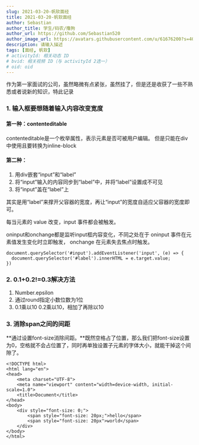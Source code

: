```yaml
---
slug: 2021-03-20-帆软面经
title: 2021-03-20-帆软面经
author: Sebastian
author_title: 学生/码农/撸狗
author_url: https://github.com/Sebastian520
author_image_url: https://avatars.githubusercontent.com/u/61676200?s=40&v=4
description: 请输入描述
tags: [面经, 帆软]
# activityId: 相关动态 ID
# bvid: 相关视频 ID（与 activityId 2选一）
# oid: oid
---
```


作为第一家面试的公司，虽然略微有点紧张，虽然挂了，但是还是收获了一些不熟悉或者说新的知识，特此记录

### 1. 输入框要想随着输入内容改变宽度

#### 第一种：contenteditable

contenteditable是一个枚举属性，表示元素是否可被用户编辑。
但是只能在div中使用且要转换为inline-block


#### 第二种：

1. 用div嵌套“input”和“label”
2. 将“input”输入的内容同步到“label”中，并将“label”设置成不可见
3. 将“input”盖在“label”上

其实是用“label”来撑开父容器的宽度，再让“input”的宽度自适应父容器的宽度即可。

每当元素的 value 改变，input 事件都会被触发。

oninput和onchange都是监听input框内容变化，不同之处在于 oninput 事件在元素值发生变化时立即触发， onchange 在元素失去焦点时触发。

```
document.querySelector('#input').addEventListener('input', (e) => {
  document.querySelector('#label').innerHTML = e.target.value;
})
```

### 2. 0.1+0.2!=0.3解决方法

1. Number.epsilon
2. 通过round指定小数位数为1位
3. 0.1乘以10 0.2乘以10，相加了再除以10


### 3. 消除span之间的间距

**通过设置font-size消除间距。**既然空格占了位置，那么我们把font-size设置为0，空格就不会占位置了，同时再单独设置子元素的字体大小，就能干掉这个间隙了。
```
<!DOCTYPE html>
<html lang="en">
<head>
    <meta charset="UTF-8">
    <meta name="viewport" content="width=device-width, initial-scale=1.0">
    <title>Document</title>
</head>
<body>
    <div style="font-size: 0;">
        <span style="font-size: 20px;">hello</span>
        <span style="font-size: 20px">world</span>
    </div>
</body>
</html>
```